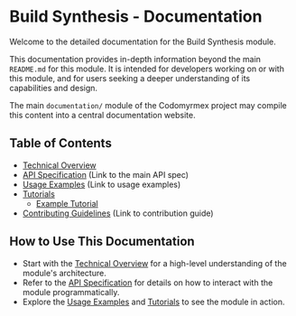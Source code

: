 # Build Synthesis - Documentation

Welcome to the detailed documentation for the Build Synthesis module.

This documentation provides in-depth information beyond the main `README.md` for this module. It is intended for developers working on or with this module, and for users seeking a deeper understanding of its capabilities and design.

The main `documentation/` module of the Codomyrmex project may compile this content into a central documentation website.

## Table of Contents

- [Technical Overview](./technical_overview.md)
- [API Specification](../API_SPECIFICATION.md) (Link to the main API spec)
- [Usage Examples](../USAGE_EXAMPLES.md) (Link to usage examples)
- [Tutorials](./tutorials/)
  - [Example Tutorial](./tutorials/example_tutorial.md)
- [Contributing Guidelines](../CONTRIBUTING.md) (Link to contribution guide)

## How to Use This Documentation

- Start with the [Technical Overview](./technical_overview.md) for a high-level understanding of the module's architecture.
- Refer to the [API Specification](../API_SPECIFICATION.md) for details on how to interact with the module programmatically.
- Explore the [Usage Examples](../USAGE_EXAMPLES.md) and [Tutorials](./tutorials/) to see the module in action. 